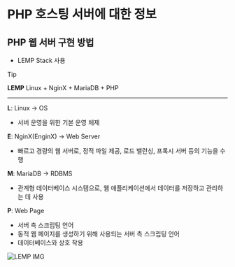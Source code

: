 # PHP 호스팅 서버에 대한 정보
## PHP 웹 서버 구현 방법
- LEMP Stack 사용

> [!TIP]
> **LEMP**
> Linux + NginX + MariaDB + PHP
>
> ---
> **L**: Linux -> OS
> - 서버 운영을 위한 기본 운영 체제
>
> **E**: NginX(EnginX) -> Web Server
> - 빠르고 경량의 웹 서버로, 정적 파일 제공, 로드 밸런싱, 프록시 서버 등의 기능을 수행
>
> **M**: MariaDB -> RDBMS
> - 관계형 데이터베이스 시스템으로, 웹 애플리케이션에서 데이터를 저장하고 관리하는 데 사용
>
> **P**: Web Page
> - 서버 측 스크립팅 언어
> - 동적 웹 페이지를 생성하기 위해 사용되는 서버 측 스크립팅 언어
> - 데이터베이스와 상호 작용

![LEMP IMG](https://swiftcoding.org/wp-content/uploads/LEMP-Stack.png)
